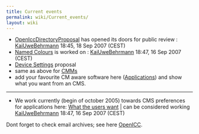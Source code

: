 ```yaml
---
title: Current events
permalink: wiki/Current_events/
layout: wiki
---
```


-   [OpenIccDirectoryProposal](/wiki/OpenIccDirectoryProposal "wikilink") has
    opened its doors for public review :
    [KaiUweBehrmann](/wiki/User%3AKaiUweBehrmann "wikilink") 18:45, 18 Sep
    2007 (CEST)
-   [Named Colours](/wiki/FeatureWish#Named_Colour "wikilink") is worked on :
    [KaiUweBehrmann](/wiki/User%3AKaiUweBehrmann "wikilink") 18:47, 16 Sep
    2007 (CEST)
-   [Device Settings](/wiki/Device_Settings "wikilink") proposal
-   same as above for [CMMs](/wiki/ColourMatchingModuls "wikilink")
-   add your favourite CM aware software here
    ([Applications](/wiki/Applications "wikilink")) and show what you want
    from an CMS.

------------------------------------------------------------------------

-   We work currently (begin of october 2005) towards CMS preferences
    for applications here: [What the users
    want](/wiki/What_the_users_want "wikilink") | can be considered working
    [KaiUweBehrmann](/wiki/User%3AKaiUweBehrmann "wikilink") 18:47, 16 Sep
    2007 (CEST)

Dont forget to check email archives; see here
[OpenICC](/wiki/OpenICC "wikilink").
